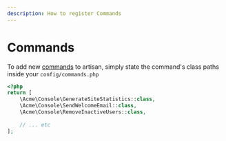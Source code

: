 ```yaml
---
description: How to register Commands
---
```

# Commands

To add new [commands](https://laravel.com/docs/9.x/artisan#writing-commands) to artisan, simply state the command's class paths inside your `config/commands.php`

```php
<?php
return [
    \Acme\Console\GenerateSiteStatistics::class,
    \Acme\Console\SendWelcomeEmail::class,
    \Acme\Console\RemoveInactiveUsers::class,
    
    // ... etc
];
```
